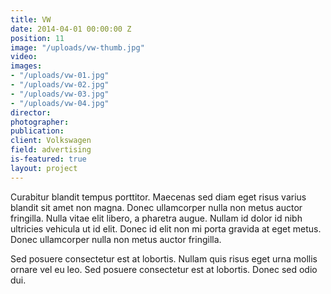 ```yaml
---
title: VW
date: 2014-04-01 00:00:00 Z
position: 11
image: "/uploads/vw-thumb.jpg"
video: 
images:
- "/uploads/vw-01.jpg"
- "/uploads/vw-02.jpg"
- "/uploads/vw-03.jpg"
- "/uploads/vw-04.jpg"
director: 
photographer: 
publication: 
client: Volkswagen
field: advertising
is-featured: true
layout: project
---
```


Curabitur blandit tempus porttitor. Maecenas sed diam eget risus varius blandit sit amet non magna. Donec ullamcorper nulla non metus auctor fringilla. Nulla vitae elit libero, a pharetra augue. Nullam id dolor id nibh ultricies vehicula ut id elit. Donec id elit non mi porta gravida at eget metus. Donec ullamcorper nulla non metus auctor fringilla.

Sed posuere consectetur est at lobortis. Nullam quis risus eget urna mollis ornare vel eu leo. Sed posuere consectetur est at lobortis. Donec sed odio dui.